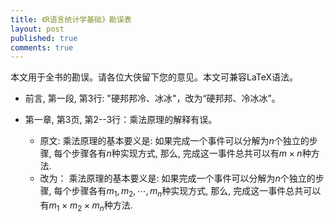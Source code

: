 ```yaml
---
title: 《R语言统计学基础》勘误表
layout: post
published: true
comments: true
---
```


本文用于全书的勘误。请各位大侠留下您的意见。本文可兼容LaTeX语法。
 
 
* 前言, 第一段, 第3行: "硬邦邦冷、冰冰"，改为“硬邦邦、冷冰冰”。

* 第一章, 第3页, 第2--3行：乘法原理的解释有误。
  * 原文:  乘法原理的基本要义是:
  如果完成一个事件可以分解为$n$个独立的步骤, 每个步骤各有$n$种实现方式, 
  那么, 完成这一事件总共可以有$m \times n$种方法. 
  * 改为：  乘法原理的基本要义是:
  如果完成一个事件可以分解为$n$个独立的步骤, 每个步骤各有$m_1, m_2, \cdots, m_n$种实现方式, 
  那么, 完成这一事件总共可以有$m_1 \times m_2 \times m_n$种方法. 
